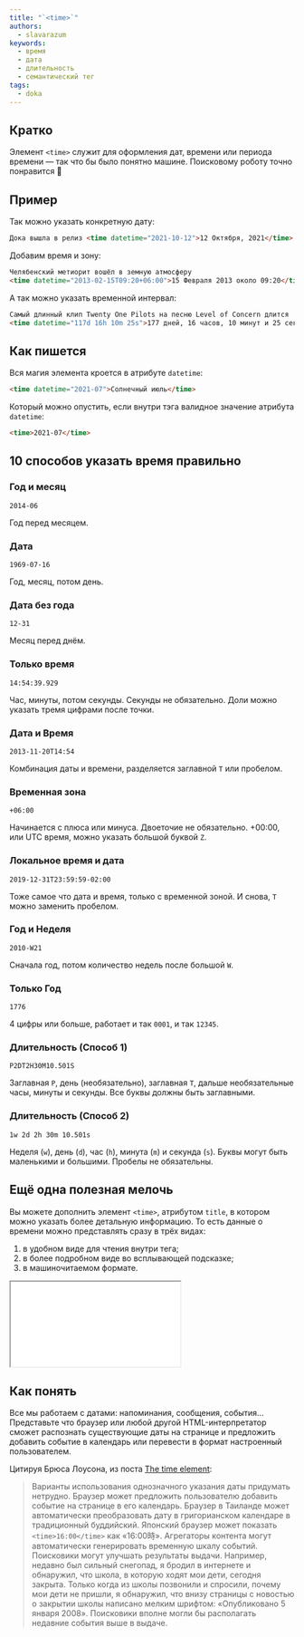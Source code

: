 ```yaml
---
title: "`<time>`"
authors:
  - slavarazum
keywords:
  - время
  - дата
  - длительность
  - семантический тег
tags:
  - doka
---
```


## Кратко

Элемент `<time>` служит для оформления дат, времени или периода времени — так что бы было понятно машине. Поисковому роботу точно понравится 🙂

## Пример

Так можно указать конкретную дату:

```html
Дока вышла в релиз <time datetime="2021-10-12">12 Октября, 2021</time>
```

Добавим время и зону:

```html
Челябенский метиорит вошёл в земную атмосферу
<time datetime="2013-02-15T09:20+06:00">15 Февраля 2013 около 09:20</time>
```

А так можно указать временной интервал:

```html
Самый длинный клип Twenty One Pilots на песню Level of Concern длится
<time datetime="117d 16h 10m 25s">177 дней, 16 часов, 10 минут и 25 секунд</time>
```

## Как пишется

Вся магия элемента кроется в атрибуте `datetime`:

```html
<time datetime="2021-07">Солнечный июль</time>
```

Который можно опустить, если внутри тэга валидное значение атрибута `datetime`:

```html
<time>2021-07</time>
```

## 10 способов указать время правильно

### Год и месяц

`2014-06`

Год перед месяцем.

### Дата

`1969-07-16`

Год, месяц, потом день.

### Дата без года

`12-31`

Месяц перед днём.

### Только время

`14:54:39.929`

Час, минуты, потом секунды. Секунды не обязательно. Доли можно указать тремя цифрами после точки.

### Дата и Время

`2013-11-20T14:54`

Комбинация даты и времени, разделяется заглавной `T` или пробелом.

### Временная зона

`+06:00`

Начинается с плюса или минуса. Двоеточие не обязательно. +00:00, или UTC время, можно указать большой буквой `Z`.

### Локальное время и дата

`2019-12-31T23:59:59-02:00`

Тоже самое что дата и время, только с временной зоной. И снова, `T` можно заменить пробелом.

### Год и Неделя

`2010-W21`

Сначала год, потом количество недель после большой `W`.

### Только Год

`1776`

4 цифры или больше, работает и так `0001`, и так `12345`.

### Длительность (Способ 1)

`P2DT2H30M10.501S`

Заглавная `P`, день (необязательно), заглавная `T`, дальше необязательные часы, минуты и секунды. Все буквы должны быть заглавными.

### Длительность (Способ 2)

`1w 2d 2h 30m 10.501s`

Неделя (`w`), день (`d`), час (`h`), минута (`m`) и секунда (`s`). Буквы могут быть маленькими и большими. Пробелы не обязательны.

## Ещё одна полезная мелочь

Вы можете дополнить элемент `<time>`, атрибутом `title`, в котором можно указать более детальную информацию. То есть данные о времени можно представлять сразу в трёх видах:

1. в удобном виде для чтения внутри тега;
1. в более подробном виде во всплывающей подсказке;
1. в машиночитаемом формате.

<iframe title="Точное время" src="demos/basic/" height="150"></iframe>

## Как понять

Все мы работаем с датами: напоминания, сообщения, события... Представьте что браузер или любой другой HTML-интерпретатор сможет распознать существующие даты на странице и предложить добавить событие в календарь или перевести в формат настроенный пользователем.

Цитируя Брюса Лоусона, из поста [The time element](http://html5doctor.com/the-time-element/):

> Варианты использования однозначного указания даты придумать нетрудно. Браузер может предложить пользователю добавить событие на странице в его календарь. Браузер в Таиланде может автоматически преобразовать дату в григорианском календаре в традиционный буддийский. Японский браузер может показать `<time>16:00</time>` как «16:00時». Агрегаторы контента могут автоматически генерировать временную шкалу событий.
> Поисковики могут улучшать результаты выдачи. Например, недавно был сильный снегопад, я бродил в интернете и обнаружил, что школа, в которую ходят мои дети, сегодня закрыта. Только когда из школы позвонили и спросили, почему мои дети не пришли, я обнаружил, что внизу страницы с новостью о закрытии школы написано мелким шрифтом: «Опубликовано 5 января 2008». Поисковики вполне могли бы располагать недавние события выше в выдаче.
